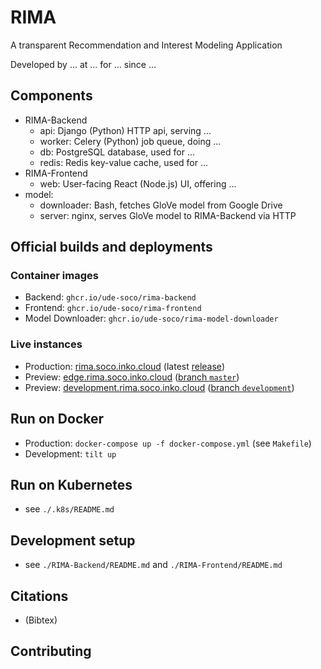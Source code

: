 # RIMA

A transparent Recommendation and Interest Modeling Application

Developed by ... at ... for ... since ...


## Components

* RIMA-Backend
  * api: Django (Python) HTTP api, serving ...
  * worker: Celery (Python) job queue, doing ...
  * db: PostgreSQL database, used for ...
  * redis: Redis key-value cache, used for ...
* RIMA-Frontend
  * web: User-facing React (Node.js) UI, offering ...
* model:
  * downloader: Bash, fetches GloVe model from Google Drive
  * server: nginx, serves GloVe model to RIMA-Backend via HTTP


## Official builds and deployments

### Container images

* Backend: `ghcr.io/ude-soco/rima-backend`
* Frontend: `ghcr.io/ude-soco/rima-frontend`
* Model Downloader: `ghcr.io/ude-soco/rima-model-downloader`

### Live instances

* Production: [rima.soco.inko.cloud](https://rima.soco.inko.cloud/) (latest [release](https://github.com/ude-soco/RIMA/releases))
* Preview: [edge.rima.soco.inko.cloud](https://edge.rima.soco.inko.cloud/) ([branch `master`](https://github.com/ude-soco/CourseMapper-webserver/tree/master))
* Preview: [development.rima.soco.inko.cloud](https://development.rima.soco.inko.cloud/) ([branch `development`](https://github.com/ude-soco/CourseMapper-webserver/tree/development))


## Run on Docker

* Production: `docker-compose up -f docker-compose.yml` (see `Makefile`)
* Development: `tilt up`


## Run on Kubernetes

* see `./.k8s/README.md`


## Development setup

* see `./RIMA-Backend/README.md` and `./RIMA-Frontend/README.md`


## Citations

* (Bibtex)


## Contributing

